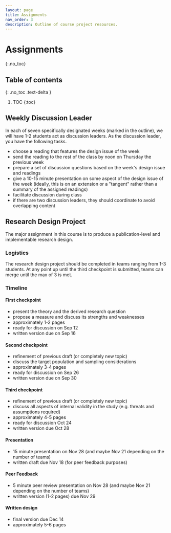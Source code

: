 ```yaml
---
layout: page
title: Assignments
nav_order: 3
description: Outline of course project resources.
---
```


# Assignments
{:.no_toc}

## Table of contents
{: .no_toc .text-delta }

1. TOC
{:toc}

## Weekly Discussion Leader
In each of seven specifically designated weeks (marked in the outline), we will have 1-2 students act as discussion leaders. As the discussion leader, you have the following tasks.
- choose a reading that features the design issue of the week
- send the reading to the rest of the class by noon on Thursday the previous week
- prepare a set of discussion questions based on the week's design issue and readings
- give a 10-15 minute presentation on some aspect of the design issue of the week (ideally, this is on an extension or a "tangent" rather than a summary of the assigned readings)
- facilitate discussion during class
- if there are two discussion leaders, they should coordinate to avoid overlapping content

## Research Design Project
The major assignment in this course is to produce a publication-level and implementable research design.

### Logistics
The research design project should be completed in teams ranging from 1-3 students. At any point up until the third checkpoint is submitted, teams can merge until the max of 3 is met.

### Timeline
#### First checkpoint 
- present the theory and the derived research question
- propose a measure and discuss its strengths and weaknesses
- approximately 1-2 pages
- ready for discussion on Sep 12
- written version due on Sep 16

#### Second checkpoint
- refinement of previous draft (or completely new topic)
- discuss the target population and sampling considerations
- approximately 3-4 pages
- ready for discussion on Sep 26
- written version due on Sep 30

#### Third checkpoint
- refinement of previous draft (or completely new topic)
- discuss all aspects of internal validity in the study (e.g. threats and assumptions required)
- approximately 4-5 pages
- ready for discussion Oct 24
- written version due Oct 28

#### Presentation
- 15 minute presentation on Nov 28 (and maybe Nov 21 depending on the number of teams)
- written draft due Nov 18 (for peer feedback purposes)

#### Peer Feedback
- 5 minute peer review presentation on Nov 28 (and maybe Nov 21 depending on the number of teams)
- written version (1-2 pages) due Nov 29

#### Written design
- final version due Dec 14
- approximately 5-6 pages
